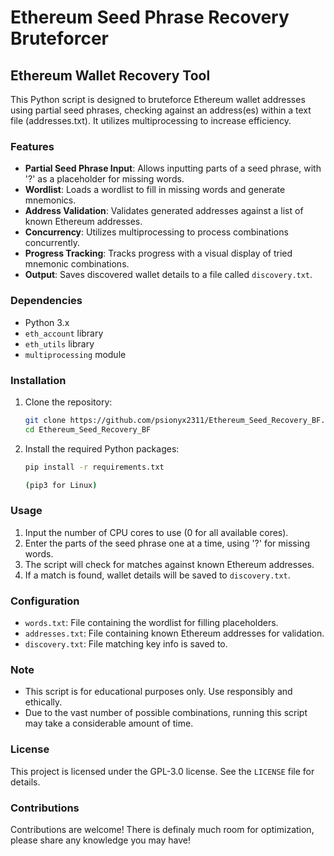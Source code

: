 # Ethereum Seed Phrase Recovery Bruteforcer

## Ethereum Wallet Recovery Tool

This Python script is designed to bruteforce Ethereum wallet addresses using partial seed phrases, checking against an address(es) within a text file (addresses.txt). It utilizes multiprocessing to increase efficiency.

### Features

- **Partial Seed Phrase Input**: Allows inputting parts of a seed phrase, with '?' as a placeholder for missing words.
- **Wordlist**: Loads a wordlist to fill in missing words and generate mnemonics.
- **Address Validation**: Validates generated addresses against a list of known Ethereum addresses.
- **Concurrency**: Utilizes multiprocessing to process combinations concurrently.
- **Progress Tracking**: Tracks progress with a visual display of tried mnemonic combinations.
- **Output**: Saves discovered wallet details to a file called `discovery.txt`.

### Dependencies

- Python 3.x
- `eth_account` library
- `eth_utils` library
- `multiprocessing` module

### Installation

1. Clone the repository:
    ```sh
    git clone https://github.com/psionyx2311/Ethereum_Seed_Recovery_BF.git
    cd Ethereum_Seed_Recovery_BF
    ```

2. Install the required Python packages:
    ```sh
    pip install -r requirements.txt

    (pip3 for Linux)
    ```

### Usage

1. Input the number of CPU cores to use (0 for all available cores).
2. Enter the parts of the seed phrase one at a time, using '?' for missing words.
3. The script will check for matches against known Ethereum addresses.
4. If a match is found, wallet details will be saved to `discovery.txt`.

### Configuration

- `words.txt`: File containing the wordlist for filling placeholders.
- `addresses.txt`: File containing known Ethereum addresses for validation.
- `discovery.txt`: File matching key info is saved to.

### Note

- This script is for educational purposes only. Use responsibly and ethically.
- Due to the vast number of possible combinations, running this script may take a considerable amount of time.

### License

This project is licensed under the GPL-3.0 license. See the `LICENSE` file for details.

### Contributions

Contributions are welcome! There is definaly much room for optimization, please share any knowledge you may have!
